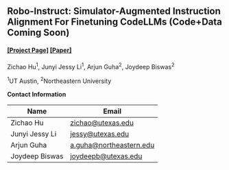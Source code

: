 

## Robo-Instruct: Simulator-Augmented Instruction Alignment For Finetuning CodeLLMs (Code+Data Coming Soon)

#### [[Project Page]](https://amrl.cs.utexas.edu/robo-instruct/) [[Paper]](https://amrl.cs.utexas.edu/robo-instruct/assets/document/Democratizing_LLM_arvix.pdf) 




Zichao Hu<sup>1</sup>, Junyi Jessy Li<sup>1</sup>, Arjun Guha<sup>2</sup>, Joydeep Biswas<sup>2</sup>

<sup>1</sup>UT Austin, <sup>2</sup>Northeastern University


<!-- ## Citation
```
``` -->

**Contact Information**

| Name             | Email                                 |
|------------------|---------------------------------------|
| Zichao Hu        | [zichao@utexas.edu](mailto:zichao@utexas.edu)        |
| Junyi Jessy Li   | [jessy@utexas.edu](mailto:jessy@utexas.edu)          |
| Arjun Guha       | [a.guha@northeastern.edu](mailto:a.guha@northeastern.edu) |
| Joydeep Biswas   | [joydeepb@utexas.edu](mailto:joydeepb@utexas.edu)    |
